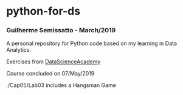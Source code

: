 # python-for-ds
### Guilherme Semissatto - March/2019


A personal repository for Python code based on my learning in Data Analytics.


Exercises from [DataScienceAcademy](www.datascienceacademy.com.br)

Course concluded on 07/May/2019

./Cap05/Lab03 includes a Hangsman Game
